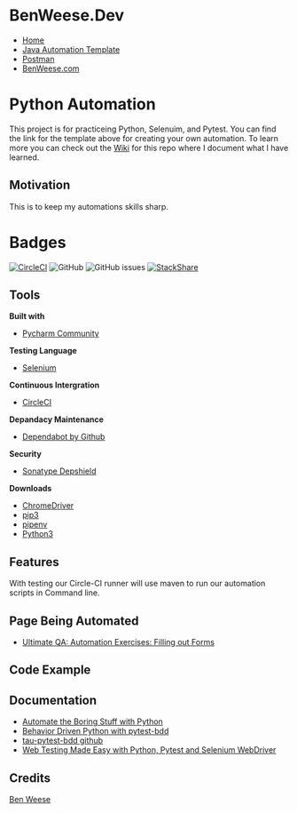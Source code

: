 # BenWeese.Dev
- [Home](https://benweese.dev)
- [Java Automation Template](https://benweese.dev/Java_Automation_Template/)
- [Postman](https://benweese.dev/Postman/)
- [BenWeese.com](https://benweese.com)

# Python Automation
This project is for practiceing Python, Selenuim, and Pytest. You can find the link for the template above for creating your own automation. To learn more you can check out the [Wiki](https://github.com/benweese/Python-Automation/wiki) for this repo where I document what I have learned. 

## Motivation
This is to keep my automations skills sharp.

# Badges
[![CircleCI](https://circleci.com/gh/benweese/Python-Automation/tree/master.svg?style=shield)](https://circleci.com/gh/benweese/Python-Automation/tree/master) ![GitHub](https://img.shields.io/github/license/benweese/Python-Automation.svg)  ![GitHub issues](https://img.shields.io/github/issues-raw/benweese/Python-Automation.svg) [![StackShare](http://img.shields.io/badge/tech-stack-0690fa.svg?style=flat)](https://stackshare.io/benweese/python-automation)

## Tools
<b>Built with</b>
- [Pycharm Community](https://www.jetbrains.com/pycharm/)

<b>Testing Language</b>
- [Selenium](https://www.seleniumhq.org/)

<b>Continuous Intergration</b>
- [CircleCI](https://circleci.com/)

<b>Depandacy Maintenance </b>
- [Dependabot by Github](https://dependabot.com/)

<b>Security</b>
- [Sonatype Depshield](https://www.sonatype.com/depshield)

<b>Downloads</b>
- [ChromeDriver](https://sites.google.com/a/chromium.org/chromedriver/downloads)
- [pip3](https://pip.pypa.io/en/stable/)
- [pipenv](https://docs.pipenv.org/en/latest/)
- [Python3](https://www.python.org/download/releases/3.0/)


## Features
With testing our Circle-CI runner will use maven to run our automation scripts in Command line.

## Page Being Automated
- [Ultimate QA: Automation Exercises: Filling out Forms](https://www.ultimateqa.com/filling-out-forms/)

## Code Example

## Documentation
- [Automate the Boring Stuff with Python](https://automatetheboringstuff.com/chapter11/)
- [Behavior Driven Python with pytest-bdd](https://testautomationu.applitools.com/behavior-driven-python-with-pytest-bdd/)
- [tau-pytest-bdd github](https://github.com/AndyLPK247/tau-pytest-bdd)
- [Web	Testing Made Easy with Python, Pytest and Selenium WebDriver](https://blog.testproject.io/2019/07/16/open-source-test-automation-python-pytest-selenium-webdriver/)

## Credits
[Ben Weese](https://benweese.dev)
